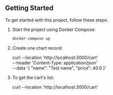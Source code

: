 ## Getting Started

To get started with this project, follow these steps:

1.  Start the project using Docker Compose:

    ```bash
    docker-compose up

    ```

2.  Create one chart record:

    curl --location 'http://localhost:3000/cart' \
    --header 'Content-Type: application/json' \
    --data '{
    "name": "Test name",
    "price": 40.0
    }'

3.  To get the cart's list:

    curl --location 'http://localhost:3000/cart'
